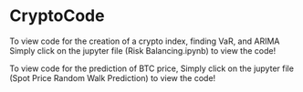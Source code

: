 # CryptoCode
To view code for the creation of a crypto index, finding VaR, and ARIMA
Simply click on the jupyter file (Risk Balancing.ipynb) to view the code!

To view code for the prediction of BTC price,
Simply click on the jupyter file (Spot Price Random Walk Prediction) to view the code!
